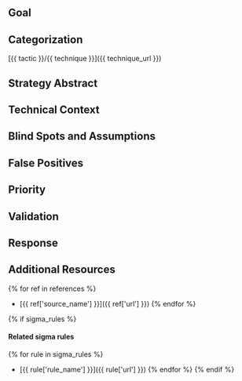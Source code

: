 ## Goal

## Categorization
[{{ tactic }}/{{ technique }}]({{ technique_url }})

## Strategy Abstract

## Technical Context

## Blind Spots and Assumptions

## False Positives

## Priority

## Validation

## Response

## Additional Resources
{% for ref in references %}
 - [{{ ref['source_name'] }}]({{ ref['url'] }})
{% endfor %}

{% if sigma_rules %}
#### Related sigma rules
{% for rule in sigma_rules %}
- [{{ rule['rule_name'] }}]({{ rule['url'] }})
{% endfor %}
{% endif %}
